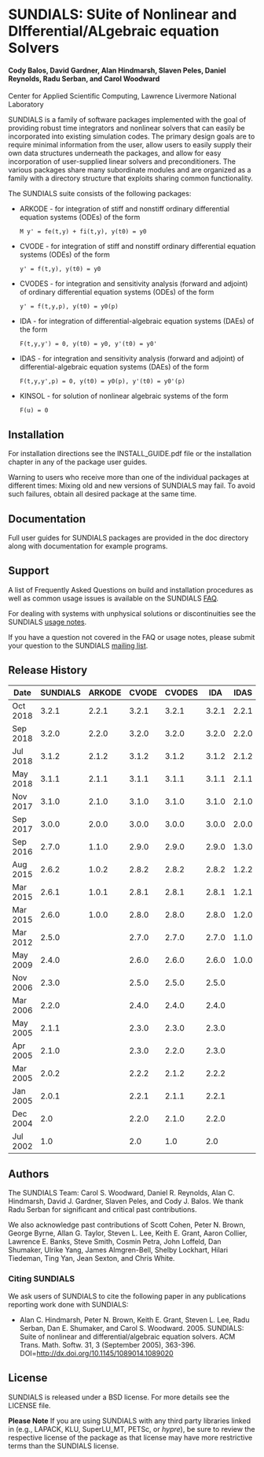 # SUNDIALS: SUite of Nonlinear and DIfferential/ALgebraic equation Solvers #

#### Cody Balos, David Gardner, Alan Hindmarsh, Slaven Peles, Daniel Reynolds, Radu Serban, and Carol Woodward ####
Center for Applied Scientific Computing, Lawrence Livermore National Laboratory

SUNDIALS is a family of software packages implemented with the goal of
providing robust time integrators and nonlinear solvers that can easily be
incorporated into existing simulation codes. The primary design goals are to
require minimal information from the user, allow users to easily supply their
own data structures underneath the packages, and allow for easy incorporation
of user-supplied linear solvers and preconditioners. The various packages share
many subordinate modules and are organized as a family with a directory
structure that exploits sharing common functionality.

The SUNDIALS suite consists of the following packages:

* ARKODE - for integration of stiff and nonstiff ordinary differential equation
systems (ODEs) of the form

  ``` M y' = fe(t,y) + fi(t,y), y(t0) = y0 ```

* CVODE - for integration of stiff and nonstiff ordinary differential equation
systems (ODEs) of the form

  ``` y' = f(t,y), y(t0) = y0 ```

* CVODES - for integration and sensitivity analysis (forward and adjoint) of
ordinary differential equation systems (ODEs) of the form

  ``` y' = f(t,y,p), y(t0) = y0(p) ```

* IDA - for integration of differential-algebraic equation systems (DAEs) of
the form

  ``` F(t,y,y') = 0, y(t0) = y0, y'(t0) = y0' ```

* IDAS - for integration and sensitivity analysis (forward and adjoint) of
differential-algebraic equation systems (DAEs) of the form

  ``` F(t,y,y',p) = 0, y(t0) = y0(p), y'(t0) = y0'(p) ```

* KINSOL - for solution of nonlinear algebraic systems of the form

  ``` F(u) = 0 ```

## Installation ##
For installation directions see the INSTALL_GUIDE.pdf file or the installation
chapter in any of the package user guides.

Warning to users who receive more than one of the individual packages at
different times: Mixing old and new versions of SUNDIALS may fail. To avoid
such failures, obtain all desired package at the same time.

## Documentation ##
Full user guides for SUNDIALS packages are provided in the doc directory along
with documentation for example programs.

## Support ##
A list of Frequently Asked Questions on build and installation procedures as
well as common usage issues is available on the SUNDIALS [FAQ](https://computation.llnl.gov/projects/sundials/faq).

For dealing with systems with unphysical solutions or discontinuities see the
SUNDIALS [usage notes](https://computation.llnl.gov/projects/sundials/usage-notes).

If you have a question not covered in the FAQ or usage notes, please submit
your question to the SUNDIALS [mailing list](https://computation.llnl.gov/projects/sundials/mailing-list).

## Release History ##
Date     | SUNDIALS | ARKODE | CVODE | CVODES | IDA   | IDAS  | KINSOL
---------|----------|--------|-------|--------|-------|-------|--------
Oct 2018 | 3.2.1    | 2.2.1  | 3.2.1 | 3.2.1  | 3.2.1 | 2.2.1 | 3.2.1
Sep 2018 | 3.2.0    | 2.2.0  | 3.2.0 | 3.2.0  | 3.2.0 | 2.2.0 | 3.2.0
Jul 2018 | 3.1.2    | 2.1.2  | 3.1.2 | 3.1.2  | 3.1.2 | 2.1.2 | 3.1.2
May 2018 | 3.1.1    | 2.1.1  | 3.1.1 | 3.1.1  | 3.1.1 | 2.1.1 | 3.1.1
Nov 2017 | 3.1.0    | 2.1.0  | 3.1.0 | 3.1.0  | 3.1.0 | 2.1.0 | 3.1.0
Sep 2017 | 3.0.0    | 2.0.0  | 3.0.0 | 3.0.0  | 3.0.0 | 2.0.0 | 3.0.0
Sep 2016 | 2.7.0    | 1.1.0  | 2.9.0 | 2.9.0  | 2.9.0 | 1.3.0 | 2.9.0
Aug 2015 | 2.6.2    | 1.0.2  | 2.8.2 | 2.8.2  | 2.8.2 | 1.2.2 | 2.8.2
Mar 2015 | 2.6.1    | 1.0.1  | 2.8.1 | 2.8.1  | 2.8.1 | 1.2.1 | 2.8.1
Mar 2015 | 2.6.0    | 1.0.0  | 2.8.0 | 2.8.0  | 2.8.0 | 1.2.0 | 2.8.0
Mar 2012 | 2.5.0    |        | 2.7.0 | 2.7.0  | 2.7.0 | 1.1.0 | 2.7.0
May 2009 | 2.4.0    |        | 2.6.0 | 2.6.0  | 2.6.0 | 1.0.0 | 2.6.0
Nov 2006 | 2.3.0    |        | 2.5.0 | 2.5.0  | 2.5.0 |       | 2.5.0
Mar 2006 | 2.2.0    |        | 2.4.0 | 2.4.0  | 2.4.0 |       | 2.4.0
May 2005 | 2.1.1    |        | 2.3.0 | 2.3.0  | 2.3.0 |       | 2.3.0
Apr 2005 | 2.1.0    |        | 2.3.0 | 2.2.0  | 2.3.0 |       | 2.3.0
Mar 2005 | 2.0.2    |        | 2.2.2 | 2.1.2  | 2.2.2 |       | 2.2.2
Jan 2005 | 2.0.1    |        | 2.2.1 | 2.1.1  | 2.2.1 |       | 2.2.1
Dec 2004 | 2.0      |        | 2.2.0 | 2.1.0  | 2.2.0 |       | 2.2.0
Jul 2002 | 1.0      |        | 2.0   | 1.0    | 2.0   |       | 2.0

## Authors ##
The SUNDIALS Team: Carol S. Woodward, Daniel R. Reynolds, Alan C. Hindmarsh,
David J. Gardner, Slaven Peles, and Cody J. Balos. We thank Radu Serban for
significant and critical past contributions.

We also acknowledge past contributions of Scott Cohen, Peter N. Brown,
George Byrne, Allan G. Taylor, Steven L. Lee, Keith E. Grant, Aaron Collier,
Lawrence E. Banks, Steve Smith, Cosmin Petra, John Loffeld, Dan Shumaker,
Ulrike Yang, James Almgren-Bell, Shelby Lockhart, Hilari Tiedeman, Ting Yan, 
Jean Sexton, and Chris White.

### Citing SUNDIALS ###
We ask users of SUNDIALS to cite the following paper in any publications
reporting work done with SUNDIALS:

* Alan C. Hindmarsh, Peter N. Brown, Keith E. Grant, Steven L. Lee, Radu
Serban, Dan E. Shumaker, and Carol S. Woodward. 2005. SUNDIALS: Suite of
nonlinear and differential/algebraic equation solvers. ACM Trans. Math. Softw.
31, 3 (September 2005), 363-396. DOI=http://dx.doi.org/10.1145/1089014.1089020

## License ##
SUNDIALS is released under a BSD license. For more details see the LICENSE file.

**Please Note** If you are using SUNDIALS with any third party libraries linked
in (e.g., LAPACK, KLU, SuperLU_MT, PETSc, or *hypre*), be sure to review the
respective license of the package as that license may have more restrictive
terms than the SUNDIALS license.
